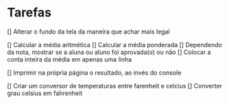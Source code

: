 # Tarefas

[] Alterar o fundo da tela da maneira que achar mais legal

[] Calcular a média aritmética 
[] Calcular a média ponderada
    [] Dependendo da nota, mostrar se a aluna ou aluno foi aprovada(o) ou não
    [] Colocar a conta inteira da média em apenas uma linha

[] Imprimir na própria página o resultado, ao invés do console

[] Criar um conversor de temperaturas entre farenheit e celcius
[] Converter grau celsius em fahrenheit